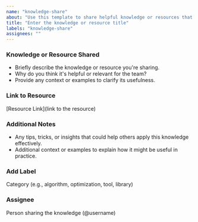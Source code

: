```yaml
---
name: "knowledge-share"
about: "Use this template to share helpful knowledge or resources that might assist others."
title: "Enter the knowledge or resource title"
labels: "knowledge-share"
assignees: ""
---
```


### Knowledge or Resource Shared

- Briefly describe the knowledge or resource you're sharing.
- Why do you think it's helpful or relevant for the team?
- Provide any context or examples to clarify its usefulness.

### Link to Resource

[Resource Link](link to the resource)

### Additional Notes

- Any tips, tricks, or insights that could help others apply this knowledge effectively.
- Additional context or examples to explain how it might be useful in practice.

### Add Label

Category (e.g., algorithm, optimization, tool, library)

### Assignee

Person sharing the knowledge (@username)
